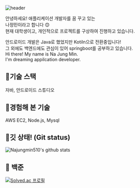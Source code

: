 ![header](https://capsule-render.vercel.app/api?type=slice&color=0:7c92c4,100:7c92c4&height=300&section=header&fontSize=75&rotate=19&fontAlign=65)

안녕하세요! 애플리케이션 개발자를 꿈 꾸고 있는   
나정민이라고 합니다 😊   
현재 대학생이고, 개인적으로 프로젝트를 구상하여 진행하고 있습니다.   
   
안드로이드 개발은 Java로 했었지만 Kotiln으로 전환중입니다!   
그 외에도 백엔드에도 관심이 있어 springboot를 공부하고 있습니다.   
Hi there! My name is Na Jung Min.   
I'm dreaming appilcation developer.   
   
## 🔸기술 스택   
자바, 안드로이드 스튜디오

## 🔸경험해 본 기술
AWS EC2, Node.js, Mysql   

## 🔸깃 상태! (Git status)   
![Najungmin510's github stats](https://github-readme-stats.vercel.app/api?username=Najungmin510&show_icons=true&bg_color=f3f3f3)
   
## 🔸 백준
[![Solved.ac 프로필](http://mazassumnida.wtf/api/generate_badge?boj=skwjdals0908)](https://solved.ac/skwjdals0908)
